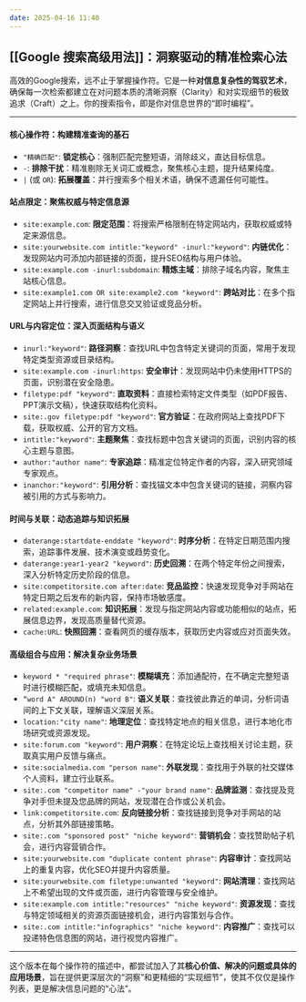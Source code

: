 ```yaml
---
date: 2025-04-16 11:40
---
```


## [[Google 搜索高级用法]]：洞察驱动的精准检索心法

高效的Google搜索，远不止于掌握操作符。它是一种**对信息复杂性的驾驭艺术**，确保每一次检索都建立在对问题本质的清晰洞察（Clarity）和对实现细节的极致追求（Craft）之上。你的搜索指令，即是你对信息世界的“即时编程”。

---

#### **核心操作符：构建精准查询的基石**

-   `"精确匹配"`: **锁定核心**：强制匹配完整短语，消除歧义，直达目标信息。
-   `-`: **排除干扰**：精准剔除无关词汇或概念，聚焦核心主题，提升结果纯度。
-   `|` (或 `OR`): **拓展覆盖**：并行搜索多个相关术语，确保不遗漏任何可能性。

#### **站点限定：聚焦权威与特定信息源**

-   `site:example.com`: **限定范围**：将搜索严格限制在特定网站内，获取权威或特定来源信息。
-   `site:yourwebsite.com intitle:"keyword" -inurl:"keyword"`: **内链优化**：发现网站内可添加内部链接的页面，提升SEO结构与用户体验。
-   `site:example.com -inurl:subdomain`: **精炼主域**：排除子域名内容，聚焦主站核心信息。
-   `site:example1.com OR site:example2.com "keyword"`: **跨站对比**：在多个指定网站上并行搜索，进行信息交叉验证或竞品分析。

#### **URL与内容定位：深入页面结构与语义**

-   `inurl:"keyword"`: **路径洞察**：查找URL中包含特定关键词的页面，常用于发现特定类型资源或目录结构。
-   `site:example.com -inurl:https`: **安全审计**：发现网站中仍未使用HTTPS的页面，识别潜在安全隐患。
-   `filetype:pdf "keyword"`: **直取资料**：直接检索特定文件类型（如PDF报告、PPT演示文稿），快速获取结构化资料。
-   `site:.gov filetype:pdf "keyword"`: **官方验证**：在政府网站上查找PDF下载，获取权威、公开的官方文档。
-   `intitle:"keyword"`: **主题聚焦**：查找标题中包含关键词的页面，识别内容的核心主题与意图。
-   `author:"author name"`: **专家追踪**：精准定位特定作者的内容，深入研究领域专家观点。
-   `inanchor:"keyword"`: **引用分析**：查找锚文本中包含关键词的链接，洞察内容被引用的方式与影响力。

#### **时间与关联：动态追踪与知识拓展**

-   `daterange:startdate-enddate "keyword"`: **时序分析**：在特定日期范围内搜索，追踪事件发展、技术演变或趋势变化。
-   `daterange:year1-year2 "keyword"`: **历史回溯**：在两个特定年份之间搜索，深入分析特定历史阶段的信息。
-   `site:competitorsite.com after:date`: **竞品监控**：快速发现竞争对手网站在特定日期之后发布的新内容，保持市场敏感度。
-   `related:example.com`: **知识拓展**：发现与指定网站内容或功能相似的站点，拓展信息边界，发现高质量替代资源。
-   `cache:URL`: **快照回溯**：查看网页的缓存版本，获取历史内容或应对页面失效。

#### **高级组合与应用：解决复杂业务场景**

-   `keyword * "required phrase"`: **模糊填充**：添加通配符，在不确定完整短语时进行模糊匹配，或填充未知信息。
-   `“word A" AROUND(n) "word B"`: **语义关联**：查找彼此靠近的单词，分析词语间的上下文关联，理解语义深层关系。
-   `location:"city name"`: **地理定位**：查找特定地点的相关信息，进行本地化市场研究或资源发现。
-   `site:forum.com "keyword"`: **用户洞察**：在特定论坛上查找相关讨论主题，获取真实用户反馈与痛点。
-   `site:socialmedia.com "person name"`: **外联发现**：查找用于外联的社交媒体个人资料，建立行业联系。
-   `site:.com "competitor name" -"your brand name"`: **品牌监测**：查找提及竞争对手但未提及您品牌的网站，发现潜在合作或公关机会。
-   `link:competitorsite.com`: **反向链接分析**：查找链接到竞争对手网站的站点，分析其外部链接策略。
-   `site:.com "sponsored post" "niche keyword"`: **营销机会**：查找赞助帖子机会，进行内容营销合作。
-   `site:yourwebsite.com "duplicate content phrase"`: **内容审计**：查找网站上的重复内容，优化SEO并提升内容质量。
-   `site:yourwebsite.com filetype:unwanted "keyword"`: **网站清理**：查找网站上不希望出现的文件或页面，进行内容管理与安全维护。
-   `site:example.com intitle:"resources" "niche keyword"`: **资源发现**：查找与特定领域相关的资源页面链接机会，进行内容策划与合作。
-   `site:.com intitle:"infographics" "niche keyword"`: **内容推广**：查找可以投递特色信息图的网站，进行视觉内容推广。

---

这个版本在每个操作符的描述中，都尝试加入了其**核心价值、解决的问题或具体的应用场景**，旨在提供更深层次的“洞察”和更精细的“实现细节”，使其不仅仅是操作列表，更是解决信息问题的“心法”。